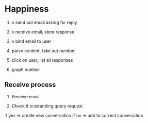 # Happiness

1. v send out email asking for reply

2. v receive email, store response

3. v bind email to user

4. parse content, take out number

5. click on user, list all responses

6. graph number


## Receive process

1. Receive email

2. Check if outstanding query request

  if yes => create new conversation
  if no => add to current conversation
